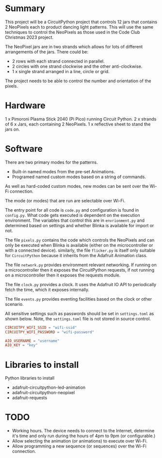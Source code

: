 # Summary
This project will be a CircuitPython project that controls 12 jars that contains 2
NeoPixels each to product dancing light patterns. This will use the same techniques 
to control the NeoPixels as those used in the Code Club Christmas 2023 project.

The NeoPixel jars are in two strands which allows for lots of different arrangements
of the jars. There could be:
* 2 rows with each strand connected in parallel.
* 2 circles with one strand clockwise and the other anti-clockwise.
* 1 x single strand arranged in a line, circle or grid.

The project needs to be able to control the number and orientation of the pixels.

# Hardware
1 x Pimoroni Plasma Stick 2040 (Pi Pico) running Circuit Python.
2 x strands of 6 x Jars, each containing 2 NeoPixels.
1 x reflective sheet to stand the jars on.

# Software
There are two primary modes for the patterns.
* Built-in named modes from the pre-set Animations. 
* Programed named custom modes based on a string of commands. 

As well as hard-coded custom modes, new modes can be sent over the Wi-Fi connection.

The mode (or modes) that are run are selectable over Wi-Fi.

The entry point for all code is `code.py` and configuration is found in `config.py`. 
What code gets executed is dependent on the execution environment. The variables that
control this are in `envrionment.py` and determined based on settings and whether
Blinka is available for import or not. 

The file `pixels.py` contains the code which controls the NeoPixels and can only be
executed when Blinka is available (either on the microcontroller or with a connected
device). similarly, the file `flicker.py` is itself only suitable for `CircuitPython` 
because it inherits from the Adafruit Animation class.

The file `network.py` provides environment relevant networking. If running on a 
microcontroller then it exposes the CircuitPython requests, if not running on a
microcontroller then it exposes the requests module. 

The file `clock.py` provides a clock. It uses the Adafruit IO API to periodically 
fetch the time, which it exposes internally.

The file `events.py` provides eventing facilities based on the clock or other 
scenario.

All sensitive settings such as passwords should be set in `settings.toml` as shown below.
Note, the `settings.toml` file is not stored in source control.
```toml
CIRCUITPY_WIFI_SSID = "wifi-ssid"
CIRCUITPY_WIFI_PASSWORD = "wifi-password"

AIO_USERNAME = "username"
AIO_KEY = "key"
```

# Libraries to install
Python libraries to install
* adafruit-circuitpython-led-animation
* adafruit-circuitpython-neopixel
* adafruit-requests



# TODO
* Working hours. The device needs to connect to the Internet, determine it's time 
  and only run during the hours of 4pm to 9pm (or configurable.)  
* Allow selecting the animation (or animations) to execute over Wi-Fi.
* Allow programming a new sequence (or sequences) over the Wi-Fi connection.

